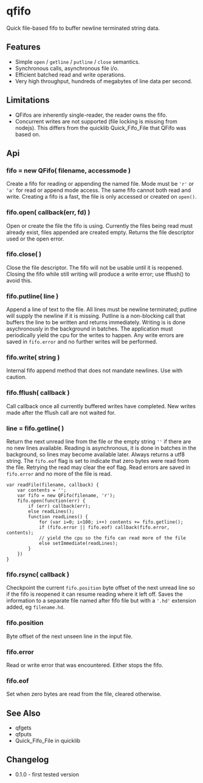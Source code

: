 qfifo
=====

Quick file-based fifo to buffer newline terminated string data.

## Features

- Simple `open` / `getline` / `putline` / `close` semantics.
- Synchronous calls, asynchronous file i/o.
- Efficient batched read and write operations.
- Very high throughput, hundreds of megabytes of line data per second.

## Limitations

- QFifos are inherently single-reader, the reader owns the fifo.
- Concurrent writes are not supported (file locking is missing from nodejs).
  This differs from the quicklib Quick_Fifo_File that QFifo was based on.


Api
----------------

### fifo = new QFifo( filename, accessmode )

Create a fifo for reading or appending the named file.  Mode must be `'r'` or `'a'` for
read or append mode access.  The same fifo cannot both read and write.  Creating a fifo
is a fast, the file is only accessed or created on `open()`.

### fifo.open( callback(err, fd) )

Open or create the file the fifo is using.  Currently the files being read must already exist,
files appended are created empty.  Returns the file descriptor used or the open error.

### fifo.close( )

Close the file descriptor.  The fifo will not be usable until it is reopened.  Closing the fifo
while still writing will produce a write error; use fflush() to avoid this.

### fifo.putline( line )

Append a line of text to the file.  All lines must be newline terminated; putline will supply
the newline if it is missing.  Putline is a non-blocking call that buffers the line to be
written and returns immediately.  Writing is is done asychronously in the background in batches.
The application must periodically yield the cpu for the writes to happen.  Any write errors are
saved in `fifo.error` and no further writes will be performed.

### fifo.write( string )

Internal fifo append method that does not mandate newlines.  Use with caution.

### fifo.fflush( callback )

Call callback once all currently buffered writes have completed.  New writes made after the
fflush call are not waited for.

### line = fifo.getline( )

Return the next unread line from the file or the empty string `''` if there are no new lines
available.  Reading is asynchronous, it is done in batches in the background, so lines may
become available later.  Always returns a utf8 string.  The `fifo.eof` flag is set to indicate
that zero bytes were read from the file.  Retrying the read may clear the eof flag.  Read errors
are saved in `fifo.error` and no more of the file is read.

    var readFile(filename, callback) {
        var contents = '';
        var fifo = new QFifo(filename, 'r');
        fifo.open(function(err) {
            if (err) callback(err);
            else readLines();
            function readLines() {
                for (var i=0; i<100; i++) contents += fifo.getline();
                if (fifo.error || fifo.eof) callback(fifo.error, contents);
                // yield the cpu so the fifo can read more of the file
                else setImmediate(readLines);
            }
        })
    }

### fifo.rsync( callback )

Checkpoint the current `fifo.position` byte offset of the next unread line so if the fifo is
reopened it can resume reading where it left off.  Saves the information to a separate file
named after fifo file but with a `'.hd'` extension added, eg `filename.hd`.

### fifo.position

Byte offset of the next unseen line in the input file.

### fifo.error

Read or write error that was encountered.  Either stops the fifo.

### fifo.eof

Set when zero bytes are read from the file, cleared otherwise.


See Also
----------------
- qfgets
- qfputs
- Quick_Fifo_File in quicklib


Changelog
----------------

- 0.1.0 - first tested version
